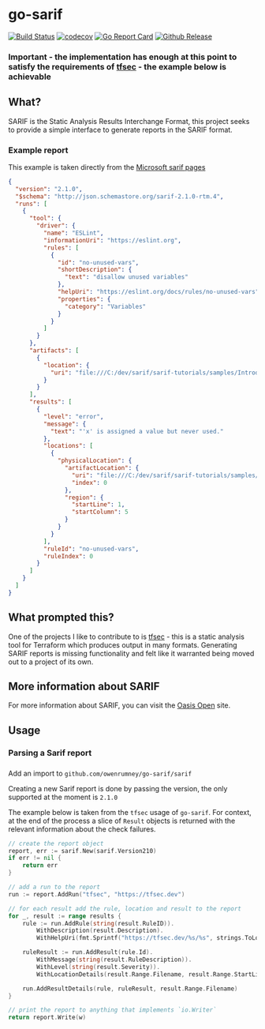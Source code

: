 # go-sarif

[![Build Status](https://travis-ci.com/owenrumney/go-sarif.svg?branch=main)](https://travis-ci.com/owenrumney/go-sarif) 
[![codecov](https://codecov.io/gh/owenrumney/go-sarif/branch/main/graph/badge.svg?token=2EH55OCCX7)](https://codecov.io/gh/owenrumney/go-sarif)
[![Go Report Card](https://goreportcard.com/badge/github.com/owenrumney/go-sarif)](https://goreportcard.com/report/github.com/owenrumney/go-sarif) 
[![Github Release](https://img.shields.io/github/release/owenrumney/go-sarif.svg)](https://github.com/owenrumney/go-sarif/releases)


### Important - the implementation has enough at this point to satisfy the requirements of [tfsec](https://tfsec.dev) - the example below is achievable

## What?

SARIF is the Static Analysis Results Interchange Format, this project seeks to provide a simple interface to generate reports in the SARIF format.

### Example report

This example is taken directly from the [Microsoft sarif pages](https://github.com/microsoft/sarif-tutorials/blob/master/docs/1-Introduction.md)

```json
{
  "version": "2.1.0",
  "$schema": "http://json.schemastore.org/sarif-2.1.0-rtm.4",
  "runs": [
    {
      "tool": {
        "driver": {
          "name": "ESLint",
          "informationUri": "https://eslint.org",
          "rules": [
            {
              "id": "no-unused-vars",
              "shortDescription": {
                "text": "disallow unused variables"
              },
              "helpUri": "https://eslint.org/docs/rules/no-unused-vars",
              "properties": {
                "category": "Variables"
              }
            }
          ]
        }
      },
      "artifacts": [
        {
          "location": {
            "uri": "file:///C:/dev/sarif/sarif-tutorials/samples/Introduction/simple-example.js"
          }
        }
      ],
      "results": [
        {
          "level": "error",
          "message": {
            "text": "'x' is assigned a value but never used."
          },
          "locations": [
            {
              "physicalLocation": {
                "artifactLocation": {
                  "uri": "file:///C:/dev/sarif/sarif-tutorials/samples/Introduction/simple-example.js",
                  "index": 0
                },
                "region": {
                  "startLine": 1,
                  "startColumn": 5
                }
              }
            }
          ],
          "ruleId": "no-unused-vars",
          "ruleIndex": 0
        }
      ]
    }
  ]
}
```

## What prompted this?
One of the projects I like to contribute to is [tfsec](https://tfsec.dev) - this is a static analysis tool for Terraform which produces output in many formats. Generating SARIF reports is missing functionality and felt like it warranted being moved out to a project of its own.

## More information about SARIF
For more information about SARIF, you can visit the [Oasis Open](https://www.oasis-open.org/committees/tc_home.php?wg_abbrev=sarif) site.

## Usage

### Parsing a Sarif report

###


Add an import to `github.com/owenrumney/go-sarif/sarif`

Creating a new Sarif report is done by passing the version, the only supported at the moment is `2.1.0`

The example below is taken from the `tfsec` usage of `go-sarif`. For context, at the end of the process a slice of `Result` objects is returned with the relevant information about the check failures.

```go
// create the report object
report, err := sarif.New(sarif.Version210)
if err != nil {
	return err
}

// add a run to the report
run := report.AddRun("tfsec", "https://tfsec.dev")

// for each result add the rule, location and result to the report
for _, result := range results {
	rule := run.AddRule(string(result.RuleID)).
		WithDescription(result.Description).
		WithHelpUri(fmt.Sprintf("https://tfsec.dev/%s/%s", strings.ToLower(string(result.RuleProvider)), result.RuleID))

	ruleResult := run.AddResult(rule.Id).
		WithMessage(string(result.RuleDescription)).
		WithLevel(string(result.Severity)).
		WithLocationDetails(result.Range.Filename, result.Range.StartLine, 1)

	run.AddResultDetails(rule, ruleResult, result.Range.Filename)
}

// print the report to anything that implements `io.Writer`
return report.Write(w)
```

